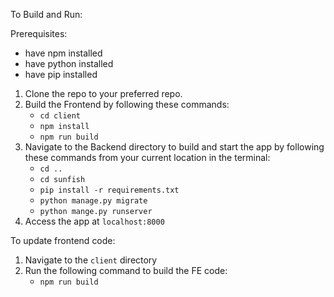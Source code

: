 To Build and Run:

Prerequisites:
- have npm installed
- have python installed
- have pip installed

1) Clone the repo to your preferred repo.
2) Build the Frontend by following these commands:
    - `cd client`
    - `npm install`
    - `npm run build`
3) Navigate to the Backend directory to build and start the app by following these commands from your current location in the terminal:
    - `cd ..`
    - `cd sunfish`
    - `pip install -r requirements.txt`
    - `python manage.py migrate`
    - `python mange.py runserver`
4) Access the app at `localhost:8000`

To update frontend code:
1) Navigate to the `client` directory
2) Run the following command to build the FE code:
    - `npm run build`